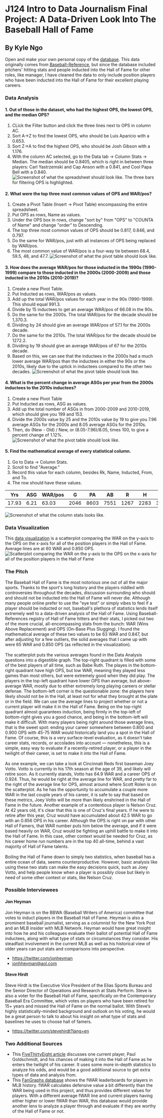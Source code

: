 # J124 Intro to Data Journalism Final Project: A Data-Driven Look Into The Baseball Hall of Fame
## By Kyle Ngo
Open and make your own personal copy of the [database](https://docs.google.com/spreadsheets/d/1PE7dACChPplbgefL6Vqhv6HwqOJ9SEG_7OUa4KmGCnI/edit?usp=sharing). This data originally comes from [Baseball-Reference](https://www.baseball-reference.com/awards/hof_batting.shtml), but since the database included pitchers' hitting stats and people inducted into the Hall of Fame for other roles, like manager, I have cleaned the data to only include position players who have been inducted into the Hall of Fame for their excellent playing careers. <br/>

### Data Analysis
#### 1. Out of those in the dataset, who had the highest OPS, the lowest OPS, and the median OPS?
1. CLick the Filter button and click the three lines next to OPS in column AC.
2. Sort A->Z to find the lowest OPS, who should be Luis Aparicio with a 0.653.
3. Sort Z->A to find the highest OPS, who should be Josh Gibson with a 1.176.
4. With the column AC selected, go to the Data tab -> Column Stats -> Median. The median should be 0.8405, which is right in between three players: Carl Yastrzemski and Cap Anson with a 0.841, and Cool Papa Bell with a 0.840.
![Screenshot of what the spreadsheet should look like. The three bars for filtering OPS is highlighted.](Data_Analysis_Q1.png)

#### 2. What were the top three most common values of OPS and WAR/pos?
1. Create a Pivot Table (Insert -> Pivot Table) encompassing the entire spreadsheet.
2. Put OPS as rows, Name as values.
3. Under the OPS box in rows, change "sort by" from "OPS" to "COUNTA of Name" and change "order" to Descending.
4. The top three most common values of OPS should be 0.817, 0.846, and 0.797.
5. Do the same for WAR/pos, just with all instances of OPS being replaced by WAR/pos.
6. The most common value of WAR/pos is a four-way tie between 68.4, 59.5, 48, and 47.7.
![Screenshot of what the pivot table should look like.](Data_Analysis_Q2.png)

#### 3. How does the average WAR/pos for those inducted in the 1990s (1990-1999) compare to those inducted in the 2000s (2000-2009) and those inducted in the 2010s (2010-2019)?
1. Create a new Pivot Table.
2. Put Inducted as rows, WAR/pos as values.
3. Add up the total WAR/pos values for each year in the 90s (1990-1999). This should equal 991.3.
4. Divide by 15 inductees to get an average WAR/pos of 66.08 in the 90s.
5. Do the same for the 2000s. The total WAR/pos for the decade should be 1,370.3.
6. Dividing by 24 should give an average WAR/pos of 57.1 for the 2000s decade.
7. Do the same for the 2010s. The total WAR/pos for the decade should be 1272.2.
8. Dividing by 19 should give an average WAR/pos of 67 for the 2010s decade.
9. Based on this, we can see that the inductees in the 2000s had a much lower average WAR/pos than the inductees in either the 90s or the 2010s, likely due to the uptick in inductees compared to the other two decades.
![Screenshot of what the pivot table should look like.](Data_Analysis_Q3.png)

#### 4. What is the percent change in average ASGs per year from the 2000s inductees to the 2010s inductees?
1. Create a new Pivot Table
2. Put Inducted as rows, ASG as values.
3. Add up the total number of ASGs in from 2000-2009 and 2010-2019, which should give you 199 and 153.
4. Divide the 2000s value by 25 and the 2010s value by 19 to give you 7.96 average ASGs for the 2000s and 8.05 average ASGs for the 2010s.
5. Then, do (New - Old) / New, or (8.05-7.96)/8.05, times 100, to give a percent change of 1.12%.
![Screenshot of what the pivot table should look like.](Data_Analysis_Q4.png)

#### 5. Find the mathematical average of every statistical column.
1. Go to Data -> Column Stats.
2. Scroll to find "Average."
3. Record this value for each column, besides Rk, Name, Inducted, From, and To.
4. The row should have these values. <br/>

| Yrs   | ASG  | WAR/pos | G    | PA   | AB   | R    | H    | 2B  | 3B | HR  | RBI  | SB  | CS | BB  | SO  | IBB | GDP | SF | SH | BA    | OBP   | SLG   | OPS   |
|-------|------|---------|------|------|------|------|------|-----|----|-----|------|-----|----|-----|-----|-----|-----|----|----|-------|-------|-------|-------|
| 17.93 | 6.21 | 63.03   | 2046 | 8603 | 7551 | 1267 | 2283 | 395 | 98 | 217 | 1176 | 210 | 70 | 870 | 781 | 90  | 147 | 67 | 93 | 0.304 | 0.378 | 0.469 | 0.847 |

![Screenshot of what the column stats looks like.](Data_Analysis_Q5.png)

### Data Visualization
This [data visualization](https://www.datawrapper.de/_/B1qrO/) is a scatterplot comparing the WAR on the y-axis to the OPS on the x-axis for all of the position players in the Hall of Fame. Average lines are at 60 WAR and 0.850 OPS. <br/>
![Scatterplot comparing the WAR on the y-axis to the OPS on the x-axis for all of the position players in the Hall of Fame](https://github.com/kylengo32/j124final/assets/140004465/165409ac-4f12-48a3-b5a5-8053307f830b)

### The Pitch
  The Baseball Hall of Fame is the most notorious one out of all the major sports. Thanks to the sport's long history and the players riddled with controversies throughout the decades, discussion surrounding who should and should not be inducted into the Hall of Fame will never die. Although many people online prefer to use the "eye test" or simply vibes to feel if a player should be inducted or not, baseball's plethora of statistics lends itself extremely well to a data-driven analysis of the Hall of Fame. Using Baseball-References registry of Hall of Fame hitters and their stats, I picked out two of the more crucial, all-encompassing stats from the bunch: WAR (Wins Above Replacement) and OPS (On-Base Plus Slugging). I found the mathematical average of these two values to be 63 WAR and 0.847, but after adjusting for a few outliers, the solid averages that I came up with were 65 WAR and 0.850 OPS (as reflected in the visualization). <br/><br/>
  The scatterplot puts the various averages found in the Data Analysis questions into a digestible graph. The top-right quadrant is filled with some of the best players of all time, such as Babe Ruth. The playes in the bottom-right quadrant have high OPS, but low WAR, meaning they played less games than most others, but were extremely good when they did play. The players in the top-left quadrant have lower OPS than average, but above-average WAR, mostly due to either extremely long playing careers or stellar defense. The bottom-left corner is the questionable zone: the players here likely should not be in the Hall, at least not for what they brought at the plate or in the field. We can use the average lines to project whether or not a current player will make it in the Hall of Fame. Being on the top-right quadrant almost guarantees induction, being firmly in the top-left of bottom-right gives you a good chance, and being in the bottom-left will make it difficult. With many players being right around those average lines, that is the sweet spot: ending your career somewhere between 0.800 and 0.900 OPS with 45-75 WAR would historically land you a spot in the Hall of Fame. Of course, this is a very surface-level evaluation, as it doesn't take career stats, records, or accolades into account — nonetheless, this is a simple, easy way to evaluate if a recently-retired player, or a player in the twilight of their career, is set to make it into the Hall of Fame. <br/><br/>
  As one example, we can take a look at Cincinnati Reds first baseman Joey Votto. Votto is currently in his 17th season at the age of 39, and likely will retire soon. As it currently stands, Votto has 64.9 WAR and a career OPS of 0.924. Thus, he would be right at the average line for WAR, and pretty far to the right of the average line for OPS, almost around where Scott Rolen is on the scatterplot. As he has the opportunity to accumulate a couple more WAR in the last couple years of his career, it is safe to say that based on these metrics, Joey Votto will be more than likely enshrined in the Hall of Fame in the future. Another example of a contentious player is Nelson Cruz. At 42 years old, it's clear that this is one of Cruz's final years. If he were to retire after this year, Cruz would have accumulated about 42.5 WAR to go with an 0.856 OPS in his career. Although the OPS is right on par with other Hall of Famers, that WAR number puts him below the average, and if it were based heavily on WAR, Cruz would be fighting an uphill battle to make it into the Hall of Fame. In this case, other context would be needed for Cruz, as his career home run numbers are in the top 40 all-time, behind a vast majority of Hall of Fame talents. <br/><br/>
  Boiling the Hall of Fame down to simply two statistics, when baseball has a entire ocean of data, seems counterproductive. However, basic analysis like using these two stats can make the easy decisions quick, such as Joey Votto, and help people know when a player is possibly close but likely in need of some other context or stats, like Nelson Cruz.


### Possible Interviewees
#### Jon Heyman
Jon Heyman is on the BBWA (Baseball Writers of America) committee that votes to induct players in the Baseball Hall of Fame. Heyman is also a prominent baseball journalist, serving as a columnist for the New York Post and an MLB insider with MLB Network. Heyman would have great insight into how he and his colleagues evaluate their ballot of potential Hall of Fame inductees, along with what type of stats or circumstances they consider. His steadfast involvement in the current MLB as well as his historical view of older years can put stats and comparisons into perspective.
* https://twitter.com/jonheyman
* jonhheyman@aol.com
#### Steve Hirdt
Steve Hirdt is the Executive Vice President of the Elias Sports Bureau and the Senior Director of Operations and Research at Stats Perform. Steve is also a voter for the Baseball Hall of Fame, specifically on the Contemporary Baseball Era Committee, which votes on players who have been retired for 15+ years and missed the Hall of Fame on the normal ballot. With Steve’s highly statistically-minded background and outlook on his voting, he would be a great person to talk to about his insight on what type of stats and baselines he uses to choose hall of famers.
* https://twitter.com/stevehirdt?lang=en

### Two Additional Sources
* This [FiveThirtyEight article](https://fivethirtyeight.com/features/paul-goldschmidt-is-on-his-way-to-the-mvp-and-maybe-even-the-hall-of-fame/) discusses one current player, Paul Goldschmidt, and his chances of making it into the Hall of Fame as he enters the twilight of his career. It uses some more in-depth statistics to analyze his odds, and would be a good additional source to get extra types of data and analysis from.
* This [FanGraphs database](https://www.fangraphs.com/leaders.aspx?pos=all&stats=bat&lg=all&qual=y&type=6&season=2023&month=0&season1=1871&ind=0&team=0&rost=0&age=0&filter=&players=0&startdate=1871-01-01&enddate=2023-12-31&sort=12,d) shows the fWAR leaderboards for players in MLB history. fWAR calculates defensive value a bit differently than the WAR being used in this project, and thus provides different values for players. With a different average fWAR line and current players having either higher or lower fWAR than WAR, this database would provide another lens to analyze a player through and evaluate if they are worthy of the Hall of Fame or not.
